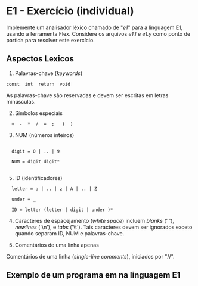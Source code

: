 # E1 - Exercício (individual)

Implemente um analisador léxico chamado de "_e1_" para a linguagem [E1](#aspectos-lexicos), usando a ferramenta Flex.
Considere os arquivos _e1.l_ e _e1.y_ como ponto de partida para resolver este exercício.


## Aspectos Lexicos

1. Palavras-chave (_keywords_)

```
const  int  return  void
```

As palavras-chave são reservadas e devem ser escritas em letras minúsculas.

2. Símbolos especiais

```
  +  -  *  /  =  ;   (  ) 
```

 3. NUM (números inteiros)

```

  digit = 0 | .. | 9

  NUM = digit digit*
  
```

 5. ID (identificadores)

```
  letter = a | .. | z | A | .. | Z
  
  under = _
  
  ID = letter (letter | digit | under )*

```

4. Caracteres de espacejamento (_white space_) incluem _blanks_ (' '), _newlines_ ('\n'), e _tabs_ ('\t'). Tais caracteres devem ser ignorados exceto quando separam  ID, NUM e palavras-chave.

5. Comentários de uma linha apenas

Comentários de uma linha (_single-line comments_), iniciados por "//".

## Exemplo de um programa em na linguagem E1


